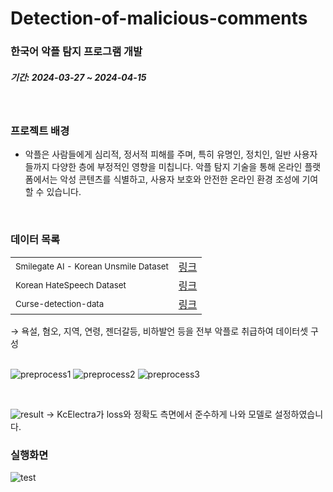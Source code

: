 # Detection-of-malicious-comments
### 한국어 악플 탐지 프로그램 개발

##### 기간: 2024-03-27 ~ 2024-04-15

<br>

### 프로젝트 배경
* 악플은 사람들에게 심리적, 정서적 피해를 주며, 특히 유명인, 정치인, 일반 사용자들까지 다양한 층에 부정적인 영향을 미칩니다.
악플 탐지 기술을 통해 온라인 플랫폼에서는 악성 콘텐츠를 식별하고, 사용자 보호와 안전한 온라인 환경 조성에 기여할 수 있습니다.

<br>

### 데이터 목록
<table>
  <tr>
    <td><small>Smilegate AI - Korean Unsmile Dataset</small></td>
    <td><a href="https://github.com/smilegate-ai/korean_unsmile_dataset">링크</a></td>
  </tr>
  <tr>
    <td><small>Korean HateSpeech Dataset</small></td>
    <td><a href="https://github.com/kocohub/korean-hate-speech">링크</a></td>
  </tr>
  <tr>
    <td><small>Curse-detection-data</small></td>
    <td><a href="https://github.com/2runo/Curse-detection-data">링크</a></td>
  </tr>
</table>
&rightarrow; 욕설, 혐오, 지역, 연령, 젠더갈등, 비하발언 등을 전부 악플로 취급하여 데이터셋 구성


<br>
<br>

![preprocess1](https://github.com/user-attachments/assets/2741483f-12e0-4f29-8f2e-1e6422b69734)
![preprocess2](https://github.com/user-attachments/assets/63cb81ad-209b-4c87-a741-b49e4dd92d50)
![preprocess3](https://github.com/user-attachments/assets/dc13fe3b-cd12-4a23-985f-ffda0fe402bb)

<br>


![result](https://github.com/user-attachments/assets/68e5dc19-3f1b-4795-98e6-7f0216215754)
&rightarrow; KcElectra가 loss와 정확도 측면에서 준수하게 나와 모델로 설정하였습니다.

### 실행화면
![test](https://github.com/user-attachments/assets/6ba18644-77db-47ce-858c-d824004569d6)
